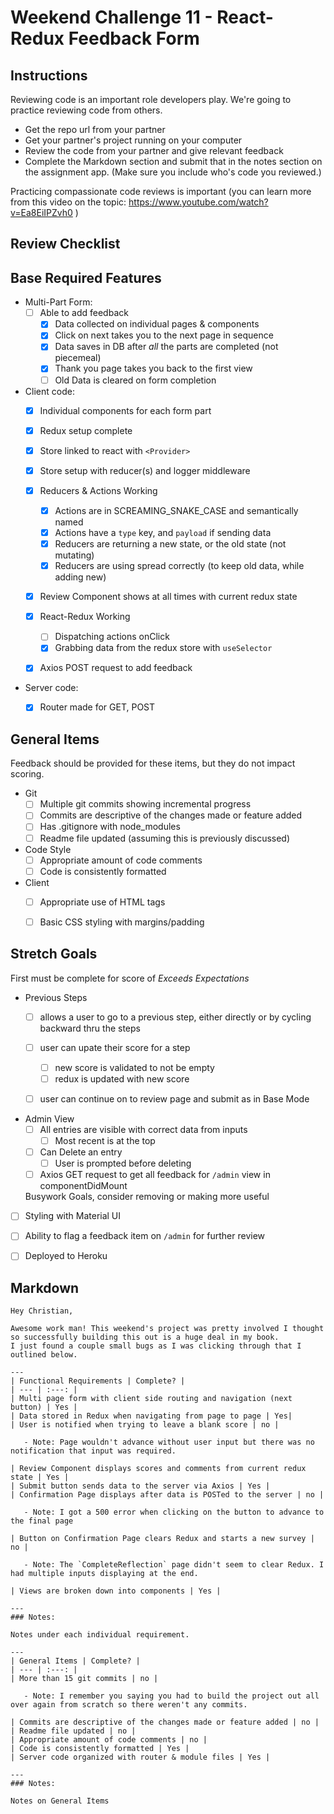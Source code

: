 # Weekend Challenge 11 - React-Redux Feedback Form

## Instructions

Reviewing code is an important role developers play. We're going to practice reviewing code from others.

- Get the repo url from your partner
- Get your partner's project running on your computer
- Review the code from your partner and give relevant feedback
- Complete the Markdown section and submit that in the notes section on the assignment app. (Make sure you include who's code you reviewed.)

Practicing compassionate code reviews is important (you can learn more from this video on the topic: https://www.youtube.com/watch?v=Ea8EiIPZvh0 )

## Review Checklist

## Base Required Features 

- Multi-Part Form:  
  - [ ] Able to add feedback
    - [x] Data collected on individual pages & components
    - [x] Click on next takes you to the next page in sequence
    - [x] Data saves in DB after *all* the parts are completed (not piecemeal)
    - [x] Thank you page takes you back to the first view
    - [ ] Old Data is cleared on form completion

- Client code:
  - [x]  Individual components for each form part
  - [x]  Redux setup complete
    - [x] Store linked to react with `<Provider>`
    - [x] Store setup with reducer(s) and logger middleware 
  - [x] Reducers & Actions Working
    - [x] Actions are in SCREAMING_SNAKE_CASE and semantically named
    - [x] Actions have a `type` key, and `payload` if sending data
    - [x] Reducers are returning a new state, or the old state (not mutating)
    - [x] Reducers are using spread correctly (to keep old data, while adding new)
  - [x] Review Component shows at all times with current redux state
  - [x] React-Redux Working
    - [ ] Dispatching actions onClick
    - [x] Grabbing data from the redux store with `useSelector`
  - [x] Axios POST request to add feedback


- Server code:   
  - [x] Router made for GET, POST


## General Items
Feedback should be provided for these items, but they do not impact scoring.

- Git 
  - [ ] Multiple git commits showing incremental progress
  - [ ] Commits are descriptive of the changes made or feature added 
  - [ ] Has .gitignore with node_modules
  - [ ] Readme file updated (assuming this is previously discussed)
- Code Style 
  - [ ] Appropriate amount of code comments
  - [ ] Code is consistently formatted
- Client
  - [ ] Appropriate use of HTML tags
  - [ ] Basic CSS styling with margins/padding


## Stretch Goals
First must be complete for score of  _Exceeds Expectations_

- Previous Steps
  - [ ] allows a user to go to a previous step, either directly or by cycling backward thru the steps
  - [ ] user can upate their score for a step
    - [ ] new score is validated to not be empty
    - [ ] redux is updated with new score
  - [ ] user can continue on to review page and submit as in Base Mode


- Admin View
  - [ ] All entries are visible with correct data from inputs
    - [ ] Most recent is at the top
  - [ ] Can Delete an entry
    - [ ] User is prompted before deleting
  - [ ] Axios GET request to get all feedback for `/admin` view in componentDidMount

  Busywork Goals, consider removing or making more useful

- [ ] Styling with Material UI
- [ ] Ability to flag a feedback item on `/admin` for further review
- [ ] Deployed to Heroku


## Markdown

```
Hey Christian,

Awesome work man! This weekend's project was pretty involved I thought so successfully building this out is a huge deal in my book.
I just found a couple small bugs as I was clicking through that I outlined below.

---
| Functional Requirements | Complete? |
| --- | :---: |
| Multi page form with client side routing and navigation (next button) | Yes |
| Data stored in Redux when navigating from page to page | Yes|
| User is notified when trying to leave a blank score | no |

   - Note: Page wouldn't advance without user input but there was no notification that input was required.

| Review Component displays scores and comments from current redux state | Yes |
| Submit button sends data to the server via Axios | Yes |
| Confirmation Page displays after data is POSTed to the server | no |

   - Note: I got a 500 error when clicking on the button to advance to the final page

| Button on Confirmation Page clears Redux and starts a new survey | no |

   - Note: The `CompleteReflection` page didn't seem to clear Redux. I had multiple inputs displaying at the end.

| Views are broken down into components | Yes |

---
### Notes:

Notes under each individual requirement.

---
| General Items | Complete? |
| --- | :---: |
| More than 15 git commits | no |

   - Note: I remember you saying you had to build the project out all over again from scratch so there weren't any commits.

| Commits are descriptive of the changes made or feature added | no |
| Readme file updated | no |
| Appropriate amount of code comments | no |
| Code is consistently formatted | Yes |
| Server code organized with router & module files | Yes |

---
### Notes:

Notes on General Items

```
